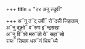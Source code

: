 +++
title = "२४ अनु तदुर्वी"

+++
अ᳓नु त᳓द् उर्वी᳓ रो᳓दसी जिहाताम्  
अ᳓नु द्युक्षो᳓ व᳓रुण इ᳓न्द्रसखा  
अ᳓नु वि᳓श्वे मरु᳓तो ये᳓ सहा᳓सो  
रायः᳓ सियाम धरु᳓णं धिय᳓ध्यै